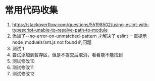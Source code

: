<!-- @format -->

# 常用代码收集

1. https://stackoverflow.com/questions/55198502/using-eslint-with-typescript-unable-to-resolve-path-to-module
2. 添加了--no-error-on-unmatched-pattern 才解决了 eslint 一直提示 node_moduels/ant.js not found 的问题
3. 测试 1
4. 尝试添加到暂存区，但是不提交后取消，看看能不能找到
5. 测试修改10
6. 测试修改11
7. 测试修改12